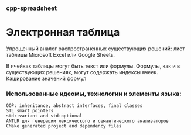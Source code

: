 ### cpp-spreadsheet
# Электронная таблица

Упрощенный аналог распространенных существующих решений: лист таблицы Microsoft Excel или Google Sheets.

В ячейках таблицы могут быть текст или формулы.
Формулы, как и в существующих решениях, могут содержать индексы ячеек.
Кэширование значений формул

### Использованные идеомы, технологии и элементы языка:
```
OOP: inheritance, abstract interfaces, final classes
STL smart pointers
std::variant and std:optional
ANTLR для генерации лексического и семантического анализаторов
CMake generated project and dependency files
```
